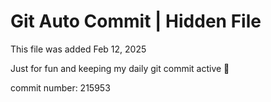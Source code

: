 # Git Auto Commit | Hidden File

This file was added Feb 12, 2025

Just for fun and keeping my daily git commit active 🤪

commit number: 215953
